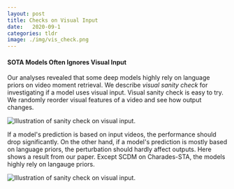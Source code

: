 ```yaml
---
layout: post
title: Checks on Visual Input
date:   2020-09-1
categories: tldr
image: ./img/vis_check.png
---
```


#### SOTA Models Often Ignores Visual Input
Our analyses revealed that some deep models highly rely on language priors on video moment retrieval. We describe *visual sanity check* for investigating if a model uses visual input. Visual sanity check is easy to try. We randomly reorder visual features of a video and see how output changes.

![Illustration of sanity check on visual input.]({{site.baseurl}}/img/vis_check.png)

If a model's prediction is based on input videos, the performance should drop significantly. On the other hand, if a model's prediction is mostly based on language priors, the perturbation should hardly affect outputs. Here shows a result from our paper. Except SCDM on Charades-STA, the models highly rely on langauge priors.

![Illustration of sanity check on visual input.]({{site.baseurl}}/img/fig5.png)